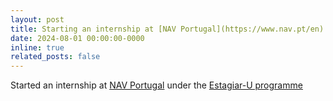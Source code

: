 ```yaml
---
layout: post
title: Starting an internship at [NAV Portugal](https://www.nav.pt/en) under the [Estagiar-U programme](https://empregojovem.azores.gov.pt/estagiar-u)
date: 2024-08-01 00:00:00-0000
inline: true
related_posts: false
---
```


Started an internship at [NAV Portugal](https://www.nav.pt/en) under the [Estagiar-U programme](https://empregojovem.azores.gov.pt/estagiar-u)